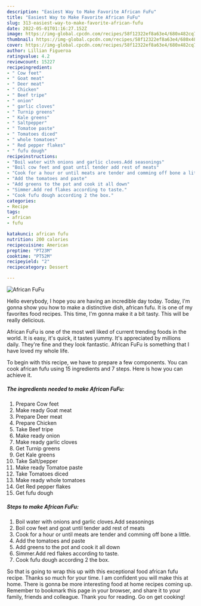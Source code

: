 ```yaml
---
description: "Easiest Way to Make Favorite African FuFu"
title: "Easiest Way to Make Favorite African FuFu"
slug: 313-easiest-way-to-make-favorite-african-fufu
date: 2022-05-01T01:16:27.152Z
image: https://img-global.cpcdn.com/recipes/58f12322ef8a63e4/680x482cq70/african-fufu-recipe-main-photo.jpg
thumbnail: https://img-global.cpcdn.com/recipes/58f12322ef8a63e4/680x482cq70/african-fufu-recipe-main-photo.jpg
cover: https://img-global.cpcdn.com/recipes/58f12322ef8a63e4/680x482cq70/african-fufu-recipe-main-photo.jpg
author: Lillian Figueroa
ratingvalue: 4.2
reviewcount: 15227
recipeingredient:
- " Cow feet"
- " Goat meat"
- " Deer meat"
- " Chicken"
- " Beef tripe"
- " onion"
- " garlic cloves"
- " Turnip greens"
- " Kale greens"
- " Saltpepper"
- " Tomatoe paste"
- " Tomatoes diced"
- " whole tomatoes"
- " Red pepper flakes"
- " fufu dough"
recipeinstructions:
- "Boil water with onions and garlic cloves.Add seasonings"
- "Boil cow feet and goat until tender add rest of meats"
- "Cook for a hour or until meats are tender and comming off bone a little."
- "Add the tomatoes and paste"
- "Add greens to the pot and cook it all down"
- "Simmer.Add red flakes according to taste."
- "Cook fufu dough according 2 the box."
categories:
- Recipe
tags:
- african
- fufu

katakunci: african fufu 
nutrition: 200 calories
recipecuisine: American
preptime: "PT23M"
cooktime: "PT52M"
recipeyield: "2"
recipecategory: Dessert

---
```



![African FuFu](https://img-global.cpcdn.com/recipes/58f12322ef8a63e4/680x482cq70/african-fufu-recipe-main-photo.jpg)

Hello everybody, I hope you are having an incredible day today. Today, I'm gonna show you how to make a distinctive dish, african fufu. It is one of my favorites food recipes. This time, I'm gonna make it a bit tasty. This will be really delicious.



African FuFu is one of the most well liked of current trending foods in the world. It is easy, it's quick, it tastes yummy. It's appreciated by millions daily. They're fine and they look fantastic. African FuFu is something that I have loved my whole life.


To begin with this recipe, we have to prepare a few components. You can cook african fufu using 15 ingredients and 7 steps. Here is how you can achieve it.

<!--inarticleads1-->

##### The ingredients needed to make African FuFu:

1. Prepare  Cow feet
1. Make ready  Goat meat
1. Prepare  Deer meat
1. Prepare  Chicken
1. Take  Beef tripe
1. Make ready  onion
1. Make ready  garlic cloves
1. Get  Turnip greens
1. Get  Kale greens
1. Take  Salt/pepper
1. Make ready  Tomatoe paste
1. Take  Tomatoes diced
1. Make ready  whole tomatoes
1. Get  Red pepper flakes
1. Get  fufu dough




<!--inarticleads2-->

##### Steps to make African FuFu:

1. Boil water with onions and garlic cloves.Add seasonings
1. Boil cow feet and goat until tender add rest of meats
1. Cook for a hour or until meats are tender and comming off bone a little.
1. Add the tomatoes and paste
1. Add greens to the pot and cook it all down
1. Simmer.Add red flakes according to taste.
1. Cook fufu dough according 2 the box.




So that is going to wrap this up with this exceptional food african fufu recipe. Thanks so much for your time. I am confident you will make this at home. There is gonna be more interesting food at home recipes coming up. Remember to bookmark this page in your browser, and share it to your family, friends and colleague. Thank you for reading. Go on get cooking!
